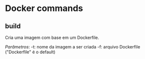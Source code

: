 # Docker commands

## build

Cria uma imagem com base em um Dockerfile.

*Parâmetros*:
-t: nome da imagem a ser criada
-f: arquivo Dockerfile ("Dockerfile" é o default)
